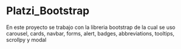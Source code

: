 # Platzi_Bootstrap

En este proyecto se trabajo con la libreria bootstrap de la cual se uso  carousel, cards, navbar, forms, alert, badges, abbreviations, tooltips, scrollpy y modal 